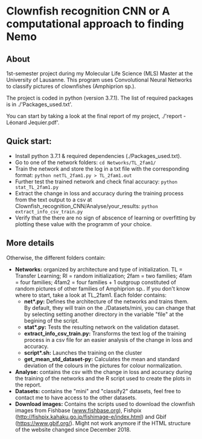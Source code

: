 # Clownfish recognition CNN or A computational approach to finding Nemo
## About
1st-semester project during my Molecular Life Science (MLS) Master at the University of Lausanne. This program uses Convolutional Neural Networks to classify pictures of clownfishes (Amphiprion sp.).

The project is coded in python (version 3.7.1). The list of required packages is in ./'Packages_used.txt'.

You can start by taking a look at the final report of my project, ./'report - Léonard Jequier.pdf'.

## Quick start:
* Install python 3.7.1 & required dependencies (./Packages_used.txt).
* Go to one of the network folders: ```cd Networks/TL_2fam1/ ```
* Train the network and store the log in a txt file with the corresponding format: ```python netTL_2fam1.py > TL_2fam1.out``` 
* Further test the trained network and check final accuracy: ```python stat_TL_2fam1.py```
* Extract the change in loss and accuracy during the training process from the text output to a csv at Clownfish_recognition_CNN/Analyse/your_results: ```python extract_info_csv_train.py```
* Verify that the there are no sign of abscence of learning or overfitting by plotting these value with the programm of your choice. 

## More details 
Otherwise, the different folders contain:
* **Networks:** organized by architecture and type of initialization. TL = Transfer Learning; RI = random initialization; 2fam = two families; 4fam = four families; 4fam2 = four families + 1 outgroup constituted of random pictures of other families of Amphiprion sp.. If you don't know where to start, take a look at TL_2fam1. Each folder contains:
  - **net\*.py:** Defines the architecture of the networks and trains them. By default, they will train on the ./Datasets/mini, you can change that by selecting setting another directory in the variable "file" at the begining of the script. 
  - **stat\*.py:** Tests the resulting network on the validation dataset. 
  - **extract_info_csv_train.py:** Transforms the text log of the training process in a csv file for an easier analysis of the change in loss and accuracy. 
  - **script\*.sh:** Launches the training on the cluster
  - **get_mean_std_dataset-py:** Calculates the mean and standard deviation of the colours in the pictures for colour normalization. 
* **Analyse:** contains the csv with the change in loss and accuracy during the training of the networks and the R script used to create the plots in the report. 
* **Datasets:** contains the "mini" and "classify2" datasets, feel free to contact me to have access to the other datasets. 
* **Download images:** Contains the scripts used to download the clownfish images from Fishbase (www.fishbase.org), Fishpix (http://fishpix.kahaku.go.jp/fishimage-e/index.html) and Gbif (https://www.gbif.org/). Might not work anymore if the HTML structure of the website changed since December 2018.
